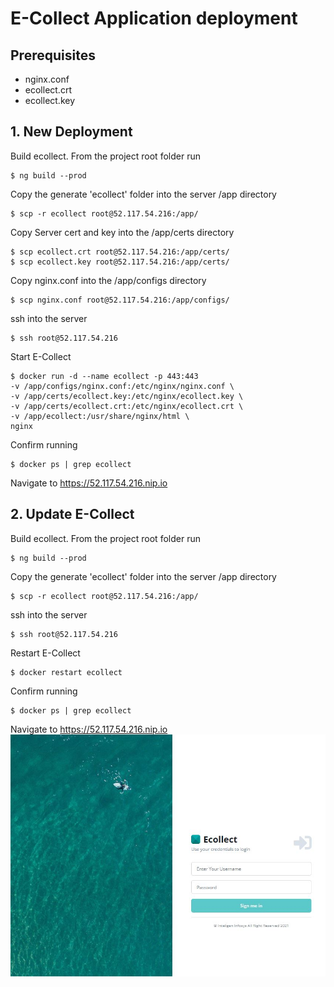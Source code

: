 # E-Collect Application deployment
## Prerequisites
- nginx.conf 
- ecollect.crt
- ecollect.key
## 1. New Deployment
Build ecollect. From the project root folder run
```
$ ng build --prod
```
Copy the generate 'ecollect' folder into the server /app directory
```
$ scp -r ecollect root@52.117.54.216:/app/
```
Copy Server cert and key into the /app/certs directory
```
$ scp ecollect.crt root@52.117.54.216:/app/certs/
$ scp ecollect.key root@52.117.54.216:/app/certs/
```
Copy nginx.conf into the /app/configs directory
```
$ scp nginx.conf root@52.117.54.216:/app/configs/
```
ssh into the server
```
$ ssh root@52.117.54.216
```
Start E-Collect
```
$ docker run -d --name ecollect -p 443:443
-v /app/configs/nginx.conf:/etc/nginx/nginx.conf \
-v /app/certs/ecollect.key:/etc/nginx/ecollect.key \
-v /app/certs/ecollect.crt:/etc/nginx/ecollect.crt \
-v /app/ecollect:/usr/share/nginx/html \
nginx
```
Confirm running
```
$ docker ps | grep ecollect
```
Navigate to https://52.117.54.216.nip.io

## 2. Update E-Collect
Build ecollect. From the project root folder run
```
$ ng build --prod
```
Copy the generate 'ecollect' folder into the server /app directory
```
$ scp -r ecollect root@52.117.54.216:/app/
```
ssh into the server
```
$ ssh root@52.117.54.216
```
Restart E-Collect
```
$ docker restart ecollect
```
Confirm running
```
$ docker ps | grep ecollect
```
Navigate to https://52.117.54.216.nip.io \
![alt text](https://github.com/inteligeninfosys/ecollect-docs/blob/main/ecollectapp.jpg?raw=true)
